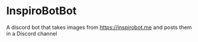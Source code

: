 # InspiroBotBot
A discord bot that takes images from https://inspirobot.me and posts them in a Discord channel
